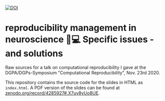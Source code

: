 [![DOI](https://zenodo.org/badge/DOI/10.5281/zenodo.4285927.svg)](https://doi.org/10.5281/zenodo.4285927)

# reproducibility management in neuroscience 🧠💻  Specific issues - and solutions

Raw sources for a talk on computational reproducibility I gave at the DGPA/DGPs-Symposium "Computational Reproducibility", Nov. 23rd 2020.

This repository contains the source code for the slides in HTML as ``index.html``.
A PDF version of the slides can be found at [zenodo.org/record/4285927#.X7uy8yUo8UE](https://zenodo.org/record/4285927#.X7uy8yUo8UE).
